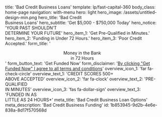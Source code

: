 title: 'Bad Credit Business Loans'
template: lp/fast-capital-360
body_class: home-page
navigation: with-menu
hero: light
hero_image: /assets/untitled-design-min.png
hero_title: 'Bad Credit </br>Business Loans'
hero_subtitle: 'Get $5,000 - $750,000 Today'
hero_notice: 'YOUR PAST SHOULDN’T </br>DETERMINE YOUR FUTURE'
hero_item_1: 'Get Pre-Qualified in Minutes.'
hero_item_2: 'Funding in Under 72 Hours.'
hero_item_3: 'Poor Credit Accepted.'
form_title: '<center>Money in the Bank</br>in 72 Hours</center>'
form_button_text: 'Get Funded Now'
form_disclaimer: '<a href="/terms-of-use" target="_blank">By clicking "Get Funded Now" I agree to all <span>terms and conditions</span></a>'
overview_icon_1: 'far fa-check-circle'
overview_text_1: 'CREDIT SCORES 500+ </br>ABOVE ACCEPTED'
overview_icon_2: 'far fa-clock'
overview_text_2: 'PRE-QUALIFIED</br>IN MINUTES'
overview_icon_3: 'fas fa-dollar-sign'
overview_text_3: 'FUNDED IN AS </br>LITTLE AS 24 HOURS*'
meta_title: 'Bad Credit Business Loan Options'
meta_description: 'Bad Credit Business Funding'
id: 1b853945-9d2b-4e6e-838a-8d17f570568d
